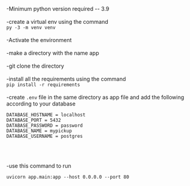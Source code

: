 -Minimum python version required -- 3.9
<br>
<br>
-create a virtual env using the command
<br>
`py -3 -m venv venv`
<br>
<br>
-Activate the environment
<br>
<br>
-make a directory with the name app
<br>
<br>
-git clone the directory
<br>
<br>
-install all the requirements using the command
<br>
`pip install -r requirements`
<br>
<br>
-create `.env` file in the same directory as app file and add the following according to your database
<br>
```
DATABASE_HOSTNAME = localhost 
DATABASE_PORT = 5432
DATABASE_PASSWORD = password
DATABASE_NAME = mypickup 
DATABASE_USERNAME = postgres
```
<br>
<br>

-use this command to run 

`uvicorn app.main:app --host 0.0.0.0 --port 80`

